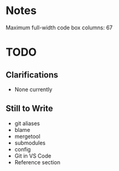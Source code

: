 # Notes

Maximum full-width code box columns: 67

# TODO

## Clarifications

* None currently

## Still to Write

* git aliases
* blame
* mergetool
* submodules
* config
* Git in VS Code
* Reference section
